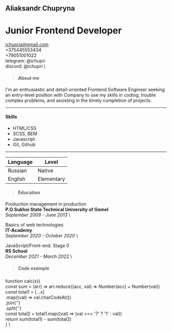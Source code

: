 ## Aliaksandr Chupryna
# Junior Frontend Developer

ichupria@gmail.com \
+375445553434 \
+79051001022 \
telegram: @ichupri \
discord: @ichupri \

>#### About me ####
I'm an enthusiastic and detail-oriented Frontend Software Engineer seeking an entry-level position with Company to use my skills in coding, trouble complex problems, and assisting in the timely completion of projects.
- - - - - - - - - - 

#### Skills ####
  * HTML/CSS
  * SCSS, BEM
  * Javascript
  * Git, Github
  - - - - - - - - - - 

|  Language   |   Level     |
|-------------|-------------|
|Russian      |Native       |
|English      |Elementary   |

>#### Education ####
Production management in production \
**P.O.Sukhoi State Technical University of Gomel** \
*September 2009 - June 2013* \

Basics of web technologies \
**IT-Academy** \
*September 2020 - October 2020* \

JavaScript/Front-end. Stage 0 \
**RS School** \
*December 2021 - March 2022* \

>##### Code example #####

function calc(x){ \
  const sum = (arr) => arr.reduce((acc, val) => Number(acc) + Number(val)) \
  const total1 = [...x] \
    .map((val) => val.charCodeAt()) \
    .join('') \
    .split('') \
  const total2 = total1.map((val) => (val === '7' ? '1' : val)) \
  return sum(total1) - sum(total2) \
} \


